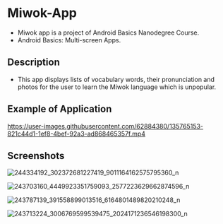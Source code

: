 # Miwok-App

- Miwok app is a project of Android Basics Nanodegree Course.
- Android Basics: Multi-screen Apps.

## Description
- This app displays lists of vocabulary words, their pronunciation and photos for the user to learn the Miwok language which is unpopular.

## Example of Application


https://user-images.githubusercontent.com/62884380/135765153-821c44d1-1ef8-4bef-92a3-ad868465357f.mp4

## Screenshots

![244334192_302372681227419_9011164162575795360_n](https://user-images.githubusercontent.com/62884380/135765187-ad3c164e-38e6-429a-ba45-bb5b30d3d9cf.jpg)

![243703160_4449923351759093_2577223629662874596_n](https://user-images.githubusercontent.com/62884380/135765190-6151281a-c63b-40f6-aea6-1a7c1645f0cd.jpg)

![243787139_391558899013516_6164801489820210248_n](https://user-images.githubusercontent.com/62884380/135765197-6a394cd9-3988-4130-844a-757c3654bc1a.jpg)

![243713224_3006769599539475_2024171236546198300_n](https://user-images.githubusercontent.com/62884380/135765200-5a360bd0-a097-4de0-9c62-30e30cc9948c.jpg)






